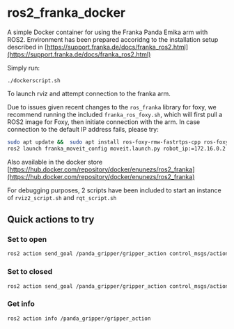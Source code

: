 # ros2_franka_docker

A simple Docker container for using the Franka Panda Emika arm with ROS2. Environment has been prepared accoridng to the installation setup described in [https://support.franka.de/docs/franka_ros2.html](https://support.franka.de/docs/franka_ros2.html)

Simply run:

```
./dockerscript.sh
```

To launch rviz and attempt connection to the franka arm.  


Due to issues given recent changes to the `ros_franka` library for foxy, we recommend running the included `franka_ros_foxy.sh`, which will first pull a ROS2 image for Foxy, then initiate connection with the arm. 
In case connection to the default IP address fails, please try:

```bash
sudo apt update &&  sudo apt install ros-foxy-rmw-fastrtps-cpp ros-foxy-rmw-fastrtps-shared-cpp
ros2 launch franka_moveit_config moveit.launch.py robot_ip:=172.16.0.2

```
Also available in the docker store [https://hub.docker.com/repository/docker/enunezs/ros2_franka](https://hub.docker.com/repository/docker/enunezs/ros2_franka)


For debugging purposes,  2 scripts have been included to start an instance of `rviz2_script.sh` and `rqt_script.sh`


## Quick actions to try

### Set to open
```bash
ros2 action send_goal /panda_gripper/gripper_action control_msgs/action/GripperCommand "{command: {position: 0.027, max_effort: 0.1}}"
```
### Set to closed
```bash
ros2 action send_goal /panda_gripper/gripper_action control_msgs/action/GripperCommand "{command: {position: 0.012, max_effort: 0.1}}"
```
### Get info 
```bash
ros2 action info /panda_gripper/gripper_action
```
